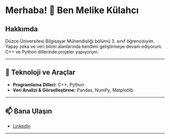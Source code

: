 # Merhaba! 👋 Ben Melike Külahcı

## Hakkımda

Düzce Üniversitesi Bilgisayar Mühendisliği bölümü 3. sınıf öğrencisiyim.  
Yapay zeka ve veri bilimi alanlarında kendimi geliştirmeye devam ediyorum.  
C++ ve Python dillerinde projeler yapıyorum.  

---

## 🚀 Teknoloji ve Araçlar

- **Programlama Dilleri:** C++, Python   
- **Veri Analizi & Görselleştirme:** Pandas, NumPy, Matplotlib

---

## 📫 Bana Ulaşın

- [LinkedIn](https://www.linkedin.com/in/melike-kulahci/)   

---
